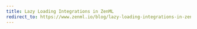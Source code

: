 ```yaml
---
title: Lazy Loading Integrations in ZenML
redirect_to: https://www.zenml.io/blog/lazy-loading-integrations-in-zenml
---
```

